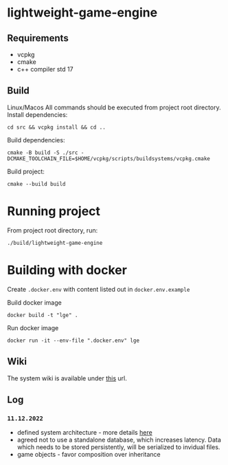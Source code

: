 # lightweight-game-engine

## Requirements
- vcpkg
- cmake
- c++ compiler std 17

## Build
Linux/Macos
All commands should be executed from project root directory.
Install dependencies:

```
cd src && vcpkg install && cd ..
```
Build dependencies:
```
cmake -B build -S ./src -DCMAKE_TOOLCHAIN_FILE=$HOME/vcpkg/scripts/buildsystems/vcpkg.cmake
```
Build project:
```
cmake --build build
```

# Running project
From project root directory, run:
```
./build/lightweight-game-engine
```

# Building with docker
Create `.docker.env` with content listed out in `docker.env.example`

Build docker image
```
docker build -t "lge" .
```
Run docker image
```
docker run -it --env-file ".docker.env" lge
```

## Wiki
The system wiki is available under [this](https://github.com/RomanBuhaitsov/lightweight-game-engine/wiki) url.


## Log

### `11.12.2022`
- defined system architecture - more details [here](https://github.com/RomanBuhaitsov/lightweight-game-engine/wiki/Architecture)
- agreed not to use a standalone database, which increases latency. Data which needs to be stored persistently, will be serialized to invidual files.
- game objects - favor composition over inheritance
